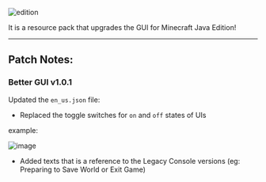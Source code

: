 ![edition](https://github.com/user-attachments/assets/79579913-b3c5-4438-83a0-b3ed97fac0ee)

It is a resource pack that upgrades the GUI for Minecraft Java Edition!

---

## Patch Notes:

### Better GUI v1.0.1

Updated the `en_us.json` file:

- Replaced the toggle switches for `on` and `off` states of UIs

example:

![image](https://github.com/user-attachments/assets/07bf32b7-4fc9-4b4c-a531-72fa18109da8)

- Added texts that is a reference to the Legacy Console versions (eg: Preparing to Save World or Exit Game)
